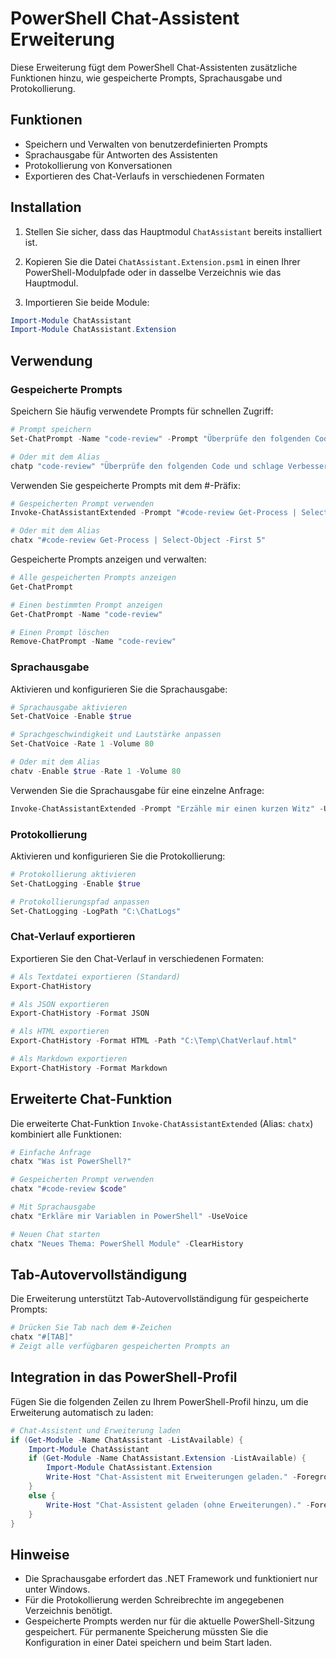 # PowerShell Chat-Assistent Erweiterung

Diese Erweiterung fügt dem PowerShell Chat-Assistenten zusätzliche Funktionen hinzu, wie gespeicherte Prompts, Sprachausgabe und Protokollierung.

## Funktionen

- Speichern und Verwalten von benutzerdefinierten Prompts
- Sprachausgabe für Antworten des Assistenten
- Protokollierung von Konversationen
- Exportieren des Chat-Verlaufs in verschiedenen Formaten

## Installation

1. Stellen Sie sicher, dass das Hauptmodul `ChatAssistant` bereits installiert ist.

2. Kopieren Sie die Datei `ChatAssistant.Extension.psm1` in einen Ihrer PowerShell-Modulpfade oder in dasselbe Verzeichnis wie das Hauptmodul.

3. Importieren Sie beide Module:

```powershell
Import-Module ChatAssistant
Import-Module ChatAssistant.Extension
```

## Verwendung

### Gespeicherte Prompts

Speichern Sie häufig verwendete Prompts für schnellen Zugriff:

```powershell
# Prompt speichern
Set-ChatPrompt -Name "code-review" -Prompt "Überprüfe den folgenden Code und schlage Verbesserungen vor:"

# Oder mit dem Alias
chatp "code-review" "Überprüfe den folgenden Code und schlage Verbesserungen vor:"
```

Verwenden Sie gespeicherte Prompts mit dem #-Präfix:

```powershell
# Gespeicherten Prompt verwenden
Invoke-ChatAssistantExtended -Prompt "#code-review Get-Process | Select-Object -First 5"

# Oder mit dem Alias
chatx "#code-review Get-Process | Select-Object -First 5"
```

Gespeicherte Prompts anzeigen und verwalten:

```powershell
# Alle gespeicherten Prompts anzeigen
Get-ChatPrompt

# Einen bestimmten Prompt anzeigen
Get-ChatPrompt -Name "code-review"

# Einen Prompt löschen
Remove-ChatPrompt -Name "code-review"
```

### Sprachausgabe

Aktivieren und konfigurieren Sie die Sprachausgabe:

```powershell
# Sprachausgabe aktivieren
Set-ChatVoice -Enable $true

# Sprachgeschwindigkeit und Lautstärke anpassen
Set-ChatVoice -Rate 1 -Volume 80

# Oder mit dem Alias
chatv -Enable $true -Rate 1 -Volume 80
```

Verwenden Sie die Sprachausgabe für eine einzelne Anfrage:

```powershell
Invoke-ChatAssistantExtended -Prompt "Erzähle mir einen kurzen Witz" -UseVoice
```

### Protokollierung

Aktivieren und konfigurieren Sie die Protokollierung:

```powershell
# Protokollierung aktivieren
Set-ChatLogging -Enable $true

# Protokollierungspfad anpassen
Set-ChatLogging -LogPath "C:\ChatLogs"
```

### Chat-Verlauf exportieren

Exportieren Sie den Chat-Verlauf in verschiedenen Formaten:

```powershell
# Als Textdatei exportieren (Standard)
Export-ChatHistory

# Als JSON exportieren
Export-ChatHistory -Format JSON

# Als HTML exportieren
Export-ChatHistory -Format HTML -Path "C:\Temp\ChatVerlauf.html"

# Als Markdown exportieren
Export-ChatHistory -Format Markdown
```

## Erweiterte Chat-Funktion

Die erweiterte Chat-Funktion `Invoke-ChatAssistantExtended` (Alias: `chatx`) kombiniert alle Funktionen:

```powershell
# Einfache Anfrage
chatx "Was ist PowerShell?"

# Gespeicherten Prompt verwenden
chatx "#code-review $code"

# Mit Sprachausgabe
chatx "Erkläre mir Variablen in PowerShell" -UseVoice

# Neuen Chat starten
chatx "Neues Thema: PowerShell Module" -ClearHistory
```

## Tab-Autovervollständigung

Die Erweiterung unterstützt Tab-Autovervollständigung für gespeicherte Prompts:

```powershell
# Drücken Sie Tab nach dem #-Zeichen
chatx "#[TAB]"
# Zeigt alle verfügbaren gespeicherten Prompts an
```

## Integration in das PowerShell-Profil

Fügen Sie die folgenden Zeilen zu Ihrem PowerShell-Profil hinzu, um die Erweiterung automatisch zu laden:

```powershell
# Chat-Assistent und Erweiterung laden
if (Get-Module -Name ChatAssistant -ListAvailable) {
    Import-Module ChatAssistant
    if (Get-Module -Name ChatAssistant.Extension -ListAvailable) {
        Import-Module ChatAssistant.Extension
        Write-Host "Chat-Assistent mit Erweiterungen geladen." -ForegroundColor Cyan
    }
    else {
        Write-Host "Chat-Assistent geladen (ohne Erweiterungen)." -ForegroundColor Cyan
    }
}
```

## Hinweise

- Die Sprachausgabe erfordert das .NET Framework und funktioniert nur unter Windows.
- Für die Protokollierung werden Schreibrechte im angegebenen Verzeichnis benötigt.
- Gespeicherte Prompts werden nur für die aktuelle PowerShell-Sitzung gespeichert. Für permanente Speicherung müssten Sie die Konfiguration in einer Datei speichern und beim Start laden.